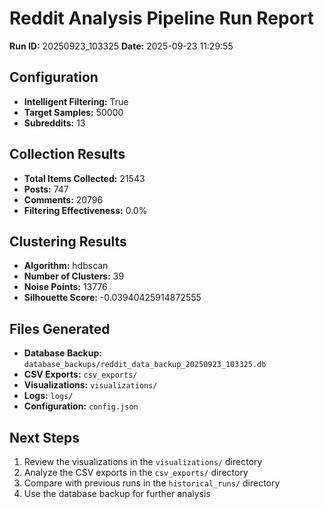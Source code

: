 # Reddit Analysis Pipeline Run Report

**Run ID:** 20250923_103325
**Date:** 2025-09-23 11:29:55

## Configuration

- **Intelligent Filtering:** True
- **Target Samples:** 50000
- **Subreddits:** 13

## Collection Results

- **Total Items Collected:** 21543
- **Posts:** 747
- **Comments:** 20796
- **Filtering Effectiveness:** 0.0%

## Clustering Results

- **Algorithm:** hdbscan
- **Number of Clusters:** 39
- **Noise Points:** 13776
- **Silhouette Score:** -0.03940425914872555

## Files Generated

- **Database Backup:** `database_backups/reddit_data_backup_20250923_103325.db`
- **CSV Exports:** `csv_exports/`
- **Visualizations:** `visualizations/`
- **Logs:** `logs/`
- **Configuration:** `config.json`

## Next Steps

1. Review the visualizations in the `visualizations/` directory
2. Analyze the CSV exports in the `csv_exports/` directory
3. Compare with previous runs in the `historical_runs/` directory
4. Use the database backup for further analysis
